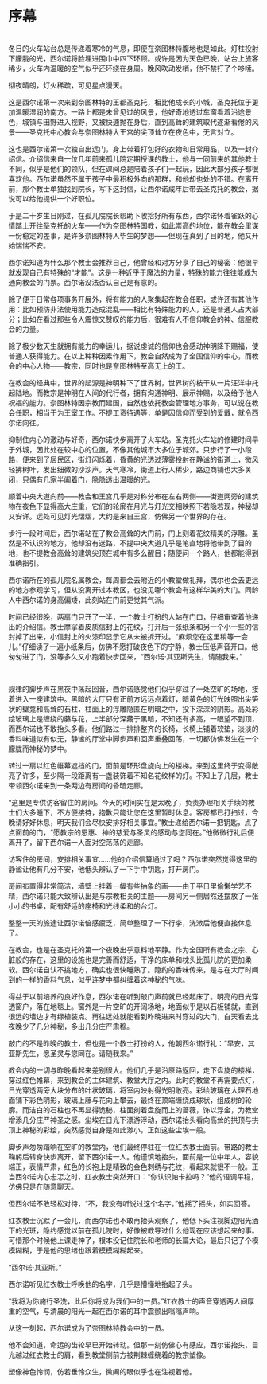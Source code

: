 # 序幕

<br>
冬日的火车站台总是传递着寒冷的气息，即便在奈图林特腹地也是如此。灯柱投射下朦胧的光，西尔诺将脸埋进围巾中四下环顾。或许是因为天色已晚，站台上旅客稀少，火车内温暖的空气似乎还环绕在身周。晚风吹动发梢，他不禁打了个哆嗦。

彻夜晴朗，灯火稀疏，可见星点漫天。

这是西尔诺第一次来到奈图林特的王都圣克托，相比他成长的小城，圣克托位于更加温暖湿润的南方。一路上都是未曾见过的风景，他好奇地透过车窗看着沿途景色，城镇与田野进入视野，又被快速抛在身后，直到高耸的建筑取代逐渐看倦的风景——圣克托中心教会与奈图林特大王宫的尖顶耸立在夜色中，无言对立。

这也是西尔诺第一次独自出远门，身上带着打包好的衣物和日常用品，以及一封介绍信。介绍信来自一位几年前来孤儿院定期授课的教士，他与一同前来的其他教士不同，似乎是他们的领队，但在课间总是陪着孩子们一起玩，因此大部分孩子都很喜欢他。西尔诺虽然不属于孩子中最积极外向的那群，和他却也处的不错。在离开前，那个教士单独找到院长，写下这封信，让西尔诺成年后带去圣克托的教会，据说可以给他提供一个好职位。

于是二十岁生日刚过，在孤儿院院长帮助下收拾好所有东西，西尔诺怀着雀跃的心情踏上开往圣克托的火车——作为奈图林特国教，如此崇高的地位，能在教会里谋一份稳定的差事，是许多奈图林特人毕生的梦想——但现在真到了目的地，他又开始惴惴不安。

西尔诺知道为什么那个教士会推荐自己，他曾经和对方分享了自己的秘密：他很早就发现自己有特殊的“才能”。这是一种近乎于魔法的力量，特殊的能力往往能成为通向教会的门票。西尔诺没法否认自己是有意的。

除了便于日常各项事务开展外，将有能力的人聚集起在教会任职，或许还有其他作用：比如预防非法使用能力造成混乱——相比有特殊能力的人，还是普通人占大部分；比如在看过那些令人震惊又赞叹的能力后，很难有人不信仰教会的神、信服教会的力量。

除了极少数天生就拥有能力的幸运儿，据说虔诚的信仰也会感动神明降下赐福，使普通人获得能力。在以上种种因素作用下，教会自然成为了全国信仰的中心，而教会的中心人物——教宗，同时也是奈图林特至高无上的王。

在教会的经典中，世界的起源是神明种下了世界树，世界树的枝干从一片汪洋中托起陆地。而教宗是神明在人间的代行者，拥有沟通神明、展示神赐，以及给予他人祝福的能力。奈图林特因宗教而建国，自然也依托教会管理地方事务，可以说在教会任职，相当于为王室工作。不提工资待遇等，单是因信仰而受到的爱戴，就令西尔诺向往。

抑制住内心的激动与好奇，西尔诺快步离开了火车站。圣克托火车站的修建时间早于外城，因此处在较中心的位置，不像其他城市大多位于城郊。只步行了一小段路，便来到了居民区，街灯闪烁着，昏黄的光透过薄雾投射在静谧的街道上，微风轻拂树叶，发出细微的沙沙声。天气寒冷，街道上行人稀少，路边商铺也大多关闭，只偶有几家半阖着门，隐隐透出温暖的光。

顺着中央大道向前——教会和王宫几乎是对称分布在左右两侧——街道两旁的建筑物在夜色下显得高大庄重，它们的轮廓在月光与灯光交相映照下若隐若现，神秘却又安详。远处可见灯光熠熠，大约是来自王宫，仿佛另一个世界的存在。

步行一段时间后，西尔诺站在了教会高耸的大门前，门上刻着花纹精美的浮雕。虽然是不认识的地方，他却没有迷路，不提中央大道几乎是笔直地将他带到了目的地，也不提教会高耸的建筑尖顶在城中有多么醒目；随便问一个路人，他都能得到准确指引。

西尔诺所在的孤儿院名属教会，每周都会去附近的小教堂做礼拜，偶尔也会去更远的地方参观学习，但从没离开过本教区，也没见哪个教会有这样华美的大门。同龄人中西尔诺的身高偏矮，此刻站在门前更觉其气派。

时间已经很晚，两扇门只开了一半，一个教士打扮的人站在门口，仔细审查着他递出的介绍信。教士摩挲着皮质信封上的花纹，打开后一张纸条和另一个小一些的信封掉了出来，小信封上的火漆印显示它从未被拆开过。“麻烦您在这里稍等一会儿。”仔细读了一遍小纸条后，仿佛不愿打破夜色下的宁静，教士压低声音开口。他匆匆进了门，没等多久又小跑着快步回来，“西尔诺·其亚斯先生，请随我来。”

<br>

规律的脚步声在黑夜中荡起回音，西尔诺感觉他们似乎穿过了一处空旷的场地，接着进入一座建筑中。黑暗的大厅只有正前方远远点着灯，暗黄色的灯光映照出尖笋状的壁龛和高耸的石柱，柱面上的浮雕隐匿在明暗之中，投下深深的阴影。高处彩绘玻璃上是缠绕的藤与花，上半部分深藏于黑暗，不知还有多高，一眼望不到顶，而西尔诺也不敢抬头多看。他们路过一排排整齐的长椅，长椅上铺着软垫，淡淡的香料味道似有似无，静谧的厅堂中脚步声和回声重叠回荡，一切都仿佛发生在一个朦胧而神秘的梦中。

转过一扇以红色帷幕遮挡的门，面前是环形盘旋向上的楼梯。来到这里终于变得敞亮了许多，至少隔一段距离有一盏装饰着不知名花纹样的灯。不知上了几层，教士带领西尔诺来到一条两边有房间的昏暗走廊。

“这里是专供访客留住的房间。今天的时间实在是太晚了，负责办理相关手续的教士们大多睡下，不方便接待，抱歉只能让您在这里暂时休息。客房都已打扫过，今晚请好好休息，明天我们会尽快安排好相关事宜。”教士递给西尔诺一把钥匙，点了点面前的门，“愿教宗的恩惠、神的慈爱与圣灵的感动与您同在。”他微微行礼后便离开了，留下西尔诺一人面对空荡荡的走廊。

访客住的房间，安排相关事宜……他的介绍信算通过了吗？西尔诺突然觉得这里的静谧让他有几分不安，他低头辨认了一下手中钥匙，打开房门。

房间布置得非常简洁，墙壁上挂着一幅有些抽象的画——由于平日里偷懒学艺不精，西尔诺只能大致辨认出是与宗教相关的主题——房间另一侧居然还摆放了一张小小的书桌，配有舒适的座椅和光线柔和的台灯。

整整一天的旅途让西尔诺倍感疲乏，简单整理了一下行李，洗漱后他便直接休息了。

在教会，也是在圣克托的第一个夜晚出乎意料地平静。作为全国所有教会之宗、心脏般的存在，这里的设施也是完善而舒适，干净的床单和枕头比孤儿院的更加柔软。西尔诺自认不挑地方，确实也很快睡熟了。隐约的香味传来，是与在大厅时闻到的一样的香料气息，似乎连梦中都纠缠着这神秘的气味。

得益于以前培养的良好作息，西尔诺在听到敲门声前就已经起床了。明亮的日光穿透窗户，落在地毯上。窗外是一片空旷的开阔场地，地面似乎是以石板铺就，直到很远的墙边才有绿植装点。再往远处就能看到昨晚进来时穿过的大门，白天看去比夜晚少了几分神秘，多出几分庄严肃穆。

敲门的不是昨晚的教士，但也是一个教士打扮的人，他朝西尔诺行礼：“早安，其亚斯先生，愿圣灵与您同在。请随我来。”

教会内的一切与昨晚看起来差别很大。他们几乎是沿原路返回，走下盘旋的楼梯，穿过红色帷幕，来到教会的主体建筑、教堂大厅之内。此时的教堂不再需要点灯，日光穿透两旁大块分布的叶状玻璃，将室内映射得光明敞亮。彩绘玻璃在大理石地面铺下彩色阴影，玻璃上藤与花向上攀去，最终在顶端缠绕成球状，组成树的轮廓。而洁白的石柱也不再显得诡秘，柱面刻着盘旋而上的蔷薇，饰以浮金，为教堂增添几分庄严神圣之感。尘埃在日光下漂游浮动，西尔诺抬头看向高耸的拱顶与拱顶上神秘的彩绘，突然感觉自身是如此渺小，正如这些尘埃一般。

脚步声匆匆踏响在空旷的教堂内，他们最终停驻在一位红衣教士面前。带路的教士鞠躬后转身快步离开，留下西尔诺一人。他谨慎地抬头，面前是一位中年人，容貌端正，表情严肃，红色的长袍上是精致的金色刺绣与花纹，看起来就很不一般。正当西尔诺内心忐忑之时，红衣教士突然开口：“你认识帕卡拉吗？”他的语调平稳，仿佛只是在随意聊天。

但西尔诺不敢轻松对待，“不，我没有听说过这个名字。”他摇了摇头，如实回答。

红衣教士沉默了一会儿，而西尔诺也不敢再抬头观察了，他低下头注视脚边阳光洒下的光斑，隐约感觉以前在孤儿院时，好像被教导过什么他现在应该想起来的事。可惜那个时候他上课走神了，根本没记住院长和老师的长篇大论，最后只记了个模模糊糊，于是他的思绪也跟着模模糊糊起来。

“西尔诺·其亚斯。”

西尔诺听见红衣教士呼唤他的名字，几乎是懵懂地抬起了头。

“我将为你施行圣洗，此后你将成为我们中的一员。”红衣教士的声音穿透两人间厚重的空气，与清晨的阳光一起在西尔诺的耳中震颤出嗡嗡声响。

从这一刻起，西尔诺成为了奈图林特教会中的一员。

他不会知道，命运的齿轮早已开始转动。但那一刻仿佛心有感应，西尔诺抬头，目光越过红衣教士的肩，看到教堂侧前方被荆棘缠绕着的教宗塑像。

塑像神色怜悯，仿若垂怜众生，微阖的眼似乎也在注视着他。
